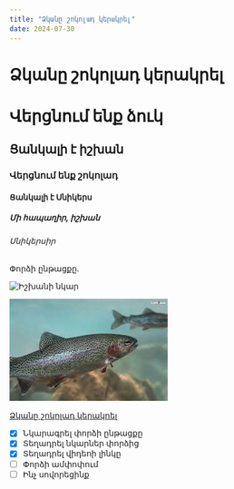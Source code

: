 ```yaml
---
title: "Ձկանը շոկոլադ կերակրել"
date: 2024-07-30
---
```


# Ձկանը շոկոլադ կերակրել



# Վերցնում ենք ձուկ
## Ցանկալի է իշխան
### Վերցնում ենք շոկոլադ
#### Ցանկալի է Սնիկերս
##### Մի հապաղիր, իշխան
###### Սնիկերսիր

Փորձի ընթացքը.

![Իշխանի նկար](https://s.list.am/f/016/80357016.webp)

![Իշխանի նկար](/_posts/ishxan.jpeg)

[Ձկանը շոկոլադ կերակրել](https://www.youtube.com/watch?v=0eXYaLtAgyY)



- [x] Նկարագրել փորձի ընթացքը
- [x] Տեղադրել նկարներ փորձից
- [x] Տեղադրել վիդեոի լինկը
- [ ] Փորձի ամփոփում
- [ ] Ինչ սովորեցինք
